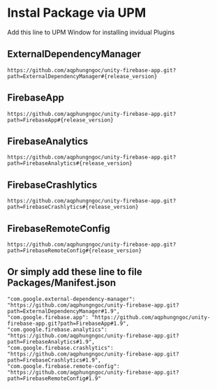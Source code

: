 # Instal Package via UPM

Add this line to UPM Window for installing invidual Plugins

## ExternalDependencyManager

	https://github.com/aqphungngoc/unity-firebase-app.git?path=ExternalDependencyManager#{release_version}

## FirebaseApp

	https://github.com/aqphungngoc/unity-firebase-app.git?path=FirebaseApp#{release_version}

## FirebaseAnalytics

	https://github.com/aqphungngoc/unity-firebase-app.git?path=FirebaseAnalytics#{release_version}

## FirebaseCrashlytics

	https://github.com/aqphungngoc/unity-firebase-app.git?path=FirebaseCrashlytics#{release_version}

## FirebaseRemoteConfig

	https://github.com/aqphungngoc/unity-firebase-app.git?path=FirebaseRemoteConfig#{release_version}

## Or simply add these line to file Packages/Manifest.json

    "com.google.external-dependency-manager": "https://github.com/aqphungngoc/unity-firebase-app.git?path=ExternalDependencyManager#1.9",
    "com.google.firebase.app": "https://github.com/aqphungngoc/unity-firebase-app.git?path=FirebaseApp#1.9",
    "com.google.firebase.analytics": "https://github.com/aqphungngoc/unity-firebase-app.git?path=FirebaseAnalytics#1.9",
    "com.google.firebase.crashlytics": "https://github.com/aqphungngoc/unity-firebase-app.git?path=FirebaseCrashlytics#1.9",
    "com.google.firebase.remote-config": "https://github.com/aqphungngoc/unity-firebase-app.git?path=FirebaseRemoteConfig#1.9"
